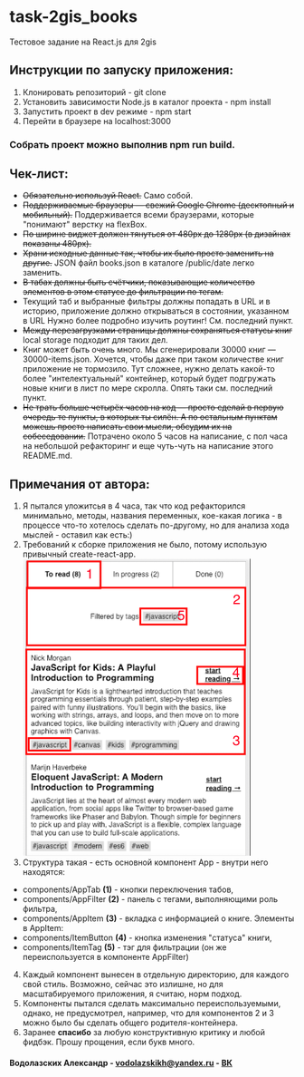 # task-2gis_books
Тестовое задание на React.js для 2gis

## Инструкции по запуску приложения:
1. Клонировать репозиторий - git clone
2. Установить зависимости  Node.js в каталог проекта - npm install
3. Запустить проект в dev режиме - npm start
4. Перейти в браузере на localhost:3000
### Собрать проект можно выполнив npm run build.

## Чек-лист:
* ~~Обязательно используй React.~~
Само собой.
* ~~Поддерживаемые браузеры — свежий Google Chrome (десктопный и мобильный).~~
Поддерживается всеми браузерами, которые "понимают" верстку на flexBox.
* ~~По ширине виджет должен тянуться от 480px до 1280px (в дизайнах показаны 480px).~~
* ~~Храни исходные данные так, чтобы их было просто заменить на другие.~~
 JSON файл books.json в каталоге /public/date легко заменить.
* ~~В табах должны быть счётчики, показывающие количество элементов в этом статусе до фильтрации по тегам.~~
* Текущий таб и выбранные фильтры должны попадать в URL и в историю, приложение должно открываться в состоянии, указанном в URL
Нужно более подробно изучить роутинг! См. последний пункт.
* ~~Между перезагрузками страницы должны сохраняться статусы книг~~
local storage подходит для таких дел.
* Книг может быть очень много. Мы сгенерировали 30000 книг — 30000-items.json. Хочется, чтобы даже при таком количестве книг приложение не тормозило.
Тут сложнее, нужно делать какой-то более "интелектуальный" контейнер, который будет подгружать новые книги в лист по мере скролла. Опять таки см. последний пункт.
* ~~Не трать больше четырёх часов на код — просто сделай в первую очередь те пункты, в которых ты силён. А по остальным пунктам можешь просто написать свои мысли, обсудим их на собеседовании.~~
Потрачено около 5 часов на написание, с пол часа на небольшой рефакторинг и еще чуть-чуть на написание этого README.md.

## Примечания от автора:
1. Я пытался уложитсья в 4 часа, так что код рефакторился минимально, методы, названия переменных, кое-какая логика - в процессе что-то
хотелось сделать по-другому, но для анализа хода мыслей - оставил как есть:)
2. Требований к сборке приложения не было, потому использую привычный create-react-app.
![Cкрин с компонентами](https://github.com/vodolazskikh/task-2gis_books/raw/master/public/components.png)
3. Структура такая - есть основной компонент App - внутри него находятся:
* components/AppTab **(1)** - кнопки переключения табов,
* components/AppFilter **(2)** -  панель с тегами, выполняющими роль фильтра,
* components/AppItem **(3)** - вкладка с информацией о книге.
Элементы в AppItem:
* components/ItemButton **(4)** - кнопка изменения "статуса" книги,
* components/ItemTag **(5)** - тэг для фильтрации (он же переиспользуется в компоненте AppFilter)
4. Каждый компонент вынесен в отдельную директорию, для каждого свой стиль. Возможно, сейчас это излишне, но для масштабируемого приложения,
я считаю, норм подход.
5. Компоненты пытался сделать максимально переиспользуемыми, однако, не предусмотрел, например, что для компонентов 2 и 3 можно было бы
сделать общего родителя-контейнера.
6. Заранее **спасибо** за любую конструктивную критику и любой фидбэк. Прошу прощения, если букв много.
####  Водолазских Александр - vodolazskikh@yandex.ru - [ВК](http://vk.com/vodolazskikh_alexander)